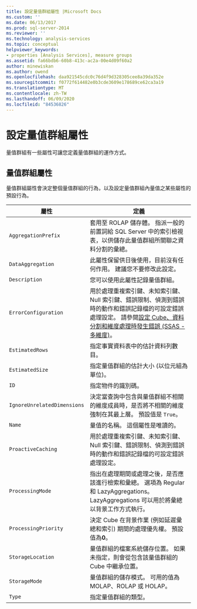 ```yaml
---
title: 設定量值群組屬性 |Microsoft Docs
ms.custom: ''
ms.date: 06/13/2017
ms.prod: sql-server-2014
ms.reviewer: ''
ms.technology: analysis-services
ms.topic: conceptual
helpviewer_keywords:
- properties [Analysis Services], measure groups
ms.assetid: fa66bdb6-60b8-413c-ac2a-00e4d09f60a2
author: minewiskan
ms.author: owend
ms.openlocfilehash: daa921545cdc0c76d4f9d328305cee8a39da352e
ms.sourcegitcommit: f0772f614482e0b3cde3609e178689ce62ca3a19
ms.translationtype: MT
ms.contentlocale: zh-TW
ms.lasthandoff: 06/09/2020
ms.locfileid: "84536826"
---
```

# <a name="configure-measure-group-properties"></a>設定量值群組屬性
  量值群組有一些屬性可讓您定義量值群組的運作方式。  
  
## <a name="measure-group-properties"></a>量值群組屬性  
 量值群組屬性會決定整個量值群組的行為，以及設定量值群組內量值之某些屬性的預設行為。  
  
|屬性|定義|  
|--------------|----------------|  
|`AggregationPrefix`|套用至 ROLAP 儲存體。 指派一般的前置詞給 SQL Server 中的索引檢視表，以供儲存此量值群組所關聯之資料分割的彙總。|  
|`DataAggregation`|此屬性保留供日後使用，目前沒有任何作用。 建議您不要修改此設定。|  
|`Description`|您可以使用此屬性記錄量值群組。|  
|`ErrorConfiguration`|用於處理重複索引鍵、未知索引鍵、Null 索引鍵、錯誤限制、偵測到錯誤時的動作和錯誤記錄檔的可設定錯誤處理設定。 請參閱[設定 Cube、資料分割和維度處理時發生錯誤 &#40;SSAS - 多維度&#41;](error-configuration-for-cube-partition-and-dimension-processing.md)。|  
|`EstimatedRows`|指定事實資料表中的估計資料列數目。|  
|`EstimatedSize`|指定量值群組的估計大小 (以位元組為單位)。|  
|`ID`|指定物件的識別碼。|  
|`IgnoreUnrelatedDimensions`|決定當查詢中包含與量值群組不相關的維度成員時，是否將不相關的維度強制在其最上層。 預設值是 `True`。|  
|`Name`|量值的名稱。 這個屬性是唯讀的。|  
|`ProactiveCaching`|用於處理重複索引鍵、未知索引鍵、Null 索引鍵、錯誤限制、偵測到錯誤時的動作和錯誤記錄檔的可設定錯誤處理設定。|  
|`ProcessingMode`|指出在處理期間或處理之後，是否應該進行檢索和彙總。 選項為 Regular 和 LazyAggregations。 LazyAggregations 可以用於將彙總以背景工作方式執行。|  
|`ProcessingPriority`|決定 Cube 在背景作業 (例如延遲彙總和索引) 期間的處理優先權。 預設值為**0**。|  
|`StorageLocation`|量值群組的檔案系統儲存位置。 如果未指定，則會從包含該量值群組的 Cube 中繼承位置。|  
|`StorageMode`|量值群組的儲存模式。 可用的值為 MOLAP、ROLAP 或 HOLAP。|  
|`Type`|指定量值群組的類型。|  
  
  
